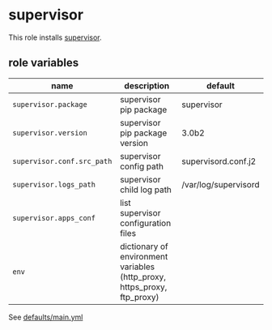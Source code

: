 # supervisor

This role installs [supervisor](http://supervisord.org/).

## role variables

|name|description|default|
|----|-----------|-------|
|`supervisor.package`|supervisor pip package|supervisor|
|`supervisor.version`|supervisor pip package version|3.0b2|
|`supervisor.conf.src_path`|supervisor config path|supervisord.conf.j2|
|`supervisor.logs_path`|supervisor child log path|/var/log/supervisord|
|`supervisor.apps_conf`|list supervisor configuration files||
|`env`|dictionary of environment variables (http_proxy, https_proxy, ftp_proxy)||

See [defaults/main.yml](https://github.com/ryankanno/ansible-roles/blob/master/supervisor/defaults/main.yml)
